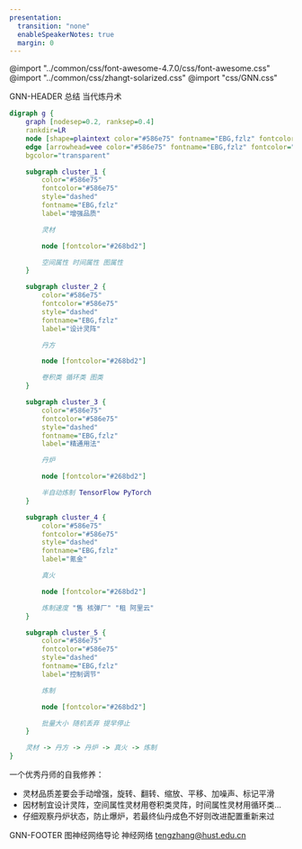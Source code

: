 ```yaml
---
presentation:
  transition: "none"
  enableSpeakerNotes: true
  margin: 0
---
```


@import "../common/css/font-awesome-4.7.0/css/font-awesome.css"
@import "../common/css/zhangt-solarized.css"
@import "css/GNN.css"

<!-- slide data-notes="灵材：可免费获取的 MNIST 有 10 类，ImageNet 则有上千类，丹师是从药童做起，多模态：混合灵草和妖兽 <br><br> 丹方里最重要的是灵阵，控制如何抽取和凝结灵材中的灵性。灵阵中有若干节点，然后通过回路连接这些节点。灵材沿着回路游走经过每个节点处进行一步一步的提纯 <br><br> 半自动 不用你手动求导 做反向传播 更高端的可以使用多个丹炉同时开火炼制一枚灵丹 tf boy pt boy <br><br> 手中富裕的买 囊中羞涩的租" -->

GNN-HEADER 总结 当代炼丹术

```dot
digraph g {
    graph [nodesep=0.2, ranksep=0.4]
    rankdir=LR
    node [shape=plaintext color="#586e75" fontname="EBG,fzlz" fontcolor="#b58900" fontsize=18]
    edge [arrowhead=vee color="#586e75" fontname="EBG,fzlz" fontcolor="#268bd2" fontsize=14 arrowsize=0.5]
    bgcolor="transparent"

    subgraph cluster_1 {
        color="#586e75"
        fontcolor="#586e75"
        style="dashed"
        fontname="EBG,fzlz"
        label="增强品质"

        灵材

        node [fontcolor="#268bd2"]

        空间属性 时间属性 图属性
    }

    subgraph cluster_2 {
        color="#586e75"
        fontcolor="#586e75"
        style="dashed"
        fontname="EBG,fzlz"
        label="设计灵阵"

        丹方

        node [fontcolor="#268bd2"]

        卷积类 循环类 图类
    }

    subgraph cluster_3 {
        color="#586e75"
        fontcolor="#586e75"
        style="dashed"
        fontname="EBG,fzlz"
        label="精通用法"

        丹炉

        node [fontcolor="#268bd2"]

        半自动炼制 TensorFlow PyTorch
    }

    subgraph cluster_4 {
        color="#586e75"
        fontcolor="#586e75"
        style="dashed"
        fontname="EBG,fzlz"
        label="氪金"

        真火

        node [fontcolor="#268bd2"]

        炼制速度 "售 核弹厂" "租 阿里云"
    }

    subgraph cluster_5 {
        color="#586e75"
        fontcolor="#586e75"
        style="dashed"
        fontname="EBG,fzlz"
        label="控制调节"

        炼制

        node [fontcolor="#268bd2"]

        批量大小 随机丢弃 提早停止
    }

    灵材 -> 丹方 -> 丹炉 -> 真火 -> 炼制
}
```

一个优秀丹师的自我修养：

- 灵材品质差要会手动增强，旋转、翻转、缩放、平移、加噪声、标记平滑
- 因材制宜设计灵阵，空间属性灵材用卷积类灵阵，时间属性灵材用循环类...
- 仔细观察丹炉状态，防止爆炉，若最终仙丹成色不好则改进配置重新来过

GNN-FOOTER 图神经网络导论 神经网络 tengzhang@hust.edu.cn
